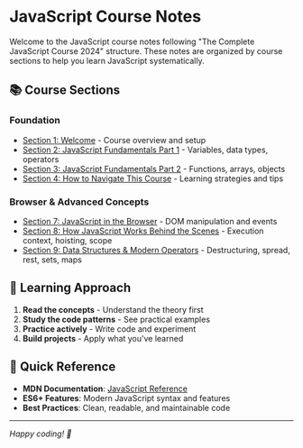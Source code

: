 # JavaScript Course Notes

Welcome to the JavaScript course notes following "The Complete JavaScript Course 2024" structure. These notes are organized by course sections to help you learn JavaScript systematically.

## 📚 Course Sections

### Foundation

- [Section 1: Welcome](01-welcome.md) - Course overview and setup
- [Section 2: JavaScript Fundamentals Part 1](02-fundamentals-part-1.md) - Variables, data types, operators
- [Section 3: JavaScript Fundamentals Part 2](03-fundamentals-part-2.md) - Functions, arrays, objects
- [Section 4: How to Navigate This Course](04-how-to-navigate.md) - Learning strategies and tips

### Browser & Advanced Concepts

- [Section 7: JavaScript in the Browser](07-dom-and-events.md) - DOM manipulation and events
- [Section 8: How JavaScript Works Behind the Scenes](08-behind-the-scenes.md) - Execution context, hoisting, scope
- [Section 9: Data Structures & Modern Operators](09-data-structures-operators.md) - Destructuring, spread, rest, sets, maps

## 🎯 Learning Approach

1. **Read the concepts** - Understand the theory first
2. **Study the code patterns** - See practical examples
3. **Practice actively** - Write code and experiment
4. **Build projects** - Apply what you've learned

## 🔗 Quick Reference

- **MDN Documentation**: [JavaScript Reference](https://developer.mozilla.org/en-US/docs/Web/JavaScript)
- **ES6+ Features**: Modern JavaScript syntax and features
- **Best Practices**: Clean, readable, and maintainable code

---

_Happy coding! 🚀_
